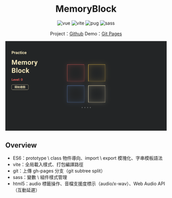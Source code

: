 <h1 align="center">MemoryBlock</h1>
<p align="center">
    <img src="https://img.shields.io/badge/vue-3.0.0-brightgreen" alt="vue" />
    <img src="https://img.shields.io/badge/vite-1.0.0--rc.4-blue" alt="vite" />
    <img src="https://img.shields.io/badge/pug-3.0.0-684c00" alt="pug" />
    <img src="https://img.shields.io/badge/sass-1.26.11-ff69b4" alt="sass" />
</p>
<p align="center">
    Project：<a href="https://github.com/evilz0212/practice-animation-memoryblock/">Github</a>
	Demo：<a href="https://evilz0212.github.io/practice-animation-memoryblock/">Git Pages</a>
<p>

![memoryblock](./public/preview.png)

## Overview

-   ES6：prototype \ class 物件導向、import \ export 模塊化、字串模板語法
-   vite：全局載入樣式、打包編譯路徑
-   git：上傳 gh-pages 分支（git subtree split）
-   sass：變數 \ 組件樣式管理
-   html5：audio 標籤操作、音檔支援度標示（audio/x-wav）、Web Audio API（互動延遲）
